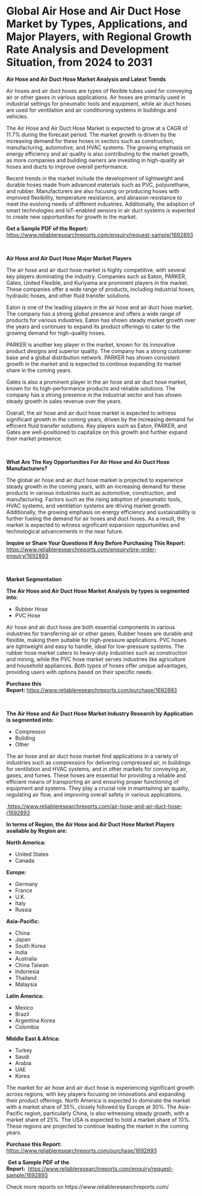 <p><h1>Global Air Hose and Air Duct Hose Market by Types, Applications, and Major Players, with Regional Growth Rate Analysis and Development Situation, from 2024 to 2031</h1></p><p><strong>Air Hose and Air Duct Hose Market Analysis and Latest Trends</strong></p>
<p><p>Air hoses and air duct hoses are types of flexible tubes used for conveying air or other gases in various applications. Air hoses are primarily used in industrial settings for pneumatic tools and equipment, while air duct hoses are used for ventilation and air conditioning systems in buildings and vehicles.</p><p>The Air Hose and Air Duct Hose Market is expected to grow at a CAGR of 11.7% during the forecast period. The market growth is driven by the increasing demand for these hoses in sectors such as construction, manufacturing, automotive, and HVAC systems. The growing emphasis on energy efficiency and air quality is also contributing to the market growth, as more companies and building owners are investing in high-quality air hoses and ducts to improve overall performance.</p><p>Recent trends in the market include the development of lightweight and durable hoses made from advanced materials such as PVC, polyurethane, and rubber. Manufacturers are also focusing on producing hoses with improved flexibility, temperature resistance, and abrasion resistance to meet the evolving needs of different industries. Additionally, the adoption of smart technologies and IoT-enabled sensors in air duct systems is expected to create new opportunities for growth in the market.</p></p>
<p><strong>Get a Sample PDF of the Report:&nbsp;</strong> <a href="https://www.reliableresearchreports.com/enquiry/request-sample/1692893">https://www.reliableresearchreports.com/enquiry/request-sample/1692893</a></p>
<p>&nbsp;</p>
<p><strong>Air Hose and Air Duct Hose Major Market Players</strong></p>
<p><p>The air hose and air duct hose market is highly competitive, with several key players dominating the industry. Companies such as Eaton, PARKER, Gates, United Flexible, and Kuriyama are prominent players in the market. These companies offer a wide range of products, including industrial hoses, hydraulic hoses, and other fluid transfer solutions.</p><p>Eaton is one of the leading players in the air hose and air duct hose market. The company has a strong global presence and offers a wide range of products for various industries. Eaton has shown steady market growth over the years and continues to expand its product offerings to cater to the growing demand for high-quality hoses.</p><p>PARKER is another key player in the market, known for its innovative product designs and superior quality. The company has a strong customer base and a global distribution network. PARKER has shown consistent growth in the market and is expected to continue expanding its market share in the coming years.</p><p>Gates is also a prominent player in the air hose and air duct hose market, known for its high-performance products and reliable solutions. The company has a strong presence in the industrial sector and has shown steady growth in sales revenue over the years.</p><p>Overall, the air hose and air duct hose market is expected to witness significant growth in the coming years, driven by the increasing demand for efficient fluid transfer solutions. Key players such as Eaton, PARKER, and Gates are well-positioned to capitalize on this growth and further expand their market presence.</p></p>
<p>&nbsp;</p>
<p><strong>What Are The Key Opportunities For Air Hose and Air Duct Hose Manufacturers?</strong></p>
<p><p>The global air hose and air duct hose market is projected to experience steady growth in the coming years, with an increasing demand for these products in various industries such as automotive, construction, and manufacturing. Factors such as the rising adoption of pneumatic tools, HVAC systems, and ventilation systems are driving market growth. Additionally, the growing emphasis on energy efficiency and sustainability is further fueling the demand for air hoses and duct hoses. As a result, the market is expected to witness significant expansion opportunities and technological advancements in the near future.</p></p>
<p><strong>Inquire or Share Your Questions If Any Before Purchasing This Report:</strong> <a href="https://www.reliableresearchreports.com/enquiry/pre-order-enquiry/1692893">https://www.reliableresearchreports.com/enquiry/pre-order-enquiry/1692893</a></p>
<p>&nbsp;</p>
<p><strong>Market Segmentation</strong></p>
<p><strong>The Air Hose and Air Duct Hose Market Analysis by types is segmented into:</strong></p>
<p><ul><li>Rubber Hose</li><li>PVC Hose</li></ul></p>
<p><p>Air hose and air duct hose are both essential components in various industries for transferring air or other gases. Rubber hoses are durable and flexible, making them suitable for high-pressure applications. PVC hoses are lightweight and easy to handle, ideal for low-pressure systems. The rubber hose market caters to heavy-duty industries such as construction and mining, while the PVC hose market serves industries like agriculture and household appliances. Both types of hoses offer unique advantages, providing users with options based on their specific needs.</p></p>
<p><strong>Purchase this Report:&nbsp;</strong><a href="https://www.reliableresearchreports.com/purchase/1692893">https://www.reliableresearchreports.com/purchase/1692893</a></p>
<p>&nbsp;</p>
<p><strong>The Air Hose and Air Duct Hose Market Industry Research by Application is segmented into:</strong></p>
<p><ul><li>Compressor</li><li>Building</li><li>Other</li></ul></p>
<p><p>The air hose and air duct hose market find applications in a variety of industries such as compressors for delivering compressed air, in buildings for ventilation and HVAC systems, and in other markets for conveying air, gases, and fumes. These hoses are essential for providing a reliable and efficient means of transporting air and ensuring proper functioning of equipment and systems. They play a crucial role in maintaining air quality, regulating air flow, and improving overall safety in various applications.</p></p>
<p><a href="https://www.reliableresearchreports.com/air-hose-and-air-duct-hose-r1692893">&nbsp;https://www.reliableresearchreports.com/air-hose-and-air-duct-hose-r1692893</a></p>
<p><strong>In terms of Region, the Air Hose and Air Duct Hose Market Players available by Region are:</strong></p>
<p>
    <p> <strong> North America: </strong>
        <ul>
            <li>United States</li>
            <li>Canada</li>
        </ul>
        </p> 
    <p> <strong> Europe: </strong>
        <ul>
            <li>Germany</li>
            <li>France</li>
            <li>U.K.</li>
            <li>Italy</li>
            <li>Russia</li>
        </ul>
        </p> 
    <p> <strong> Asia-Pacific: </strong>
        <ul>
            <li>China</li>
            <li>Japan</li>
            <li>South Korea</li>
            <li>India</li>
            <li>Australia</li>
            <li>China Taiwan</li>
            <li>Indonesia</li>
            <li>Thailand</li>
            <li>Malaysia</li>
        </ul>
        </p> 
    <p> <strong> Latin America: </strong>
        <ul>
            <li>Mexico</li>
            <li>Brazil</li>
            <li>Argentina Korea</li>
            <li>Colombia</li>
        </ul>
        </p> 
    <p> <strong> Middle East & Africa: </strong>
        <ul>
            <li>Turkey</li>
            <li>Saudi</li>
            <li>Arabia</li>
            <li>UAE</li>
            <li>Korea</li>
        </ul>
    </p>
    </p>
<p><p>The market for air hose and air duct hose is experiencing significant growth across regions, with key players focusing on innovations and expanding their product offerings. North America is expected to dominate the market with a market share of 35%, closely followed by Europe at 30%. The Asia-Pacific region, particularly China, is also witnessing steady growth, with a market share of 25%. The USA is expected to hold a market share of 10%. These regions are projected to continue leading the market in the coming years.</p></p>
<p><strong>Purchase this Report: </strong><a href="https://www.reliableresearchreports.com/purchase/1692893">https://www.reliableresearchreports.com/purchase/1692893</a></p>
<p>&nbsp;<strong>Get a Sample PDF of the Report:&nbsp;&nbsp;</strong><a href="https://www.reliableresearchreports.com/enquiry/request-sample/1692893">https://www.reliableresearchreports.com/enquiry/request-sample/1692893</a></p>
<p><strong></strong></p>
<p>Check more reports on https://www.reliableresearchreports.com/</p>